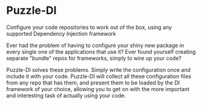# Puzzle-DI
Configure your code repositories to work out of the box, using any supported Dependency Injection framework

Ever had the problem of having to configure your shiny new package in every single one of the applications that use it?
Ever found yourself creating separate "bundle" repos for frameworks, simply to wire up your code?

Puzzle-DI solves these problems. Simply write the configuration once and include it with your code. Puzzle-DI will
collect all these configuration files from any repo that has them, and present them to be loaded by the DI framework of
your choice, allowing you to get on with the more important and interesting task of actually using your code.
